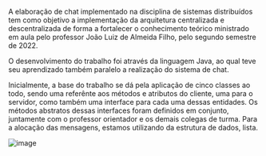 A elaboração de chat implementado na disciplina de sistemas distribuídos tem como objetivo a implementação da arquitetura centralizada e descentralizada de forma a fortalecer o conhecimento teórico ministrado em aula pelo professor João Luiz de Almeida Filho, pelo segundo semestre de 2022.

O desenvolvimento do trabalho foi através da linguagem Java, ao qual teve seu aprendizado também paralelo a realização do sistema de chat.

Inicialmente, a base do trabalho se dá pela aplicação de cinco classes ao todo, sendo uma referênte aos métodos e atributos do cliente, uma para o servidor, como também uma interface para cada uma dessas entidades. Os métodos abstratos dessas interfaces foram definidos em conjunto, juntamente com o professor orientador e os demais colegas de turma. Para a alocação das mensagens, estamos utilizando da estrutura de dados, lista.

![image](https://user-images.githubusercontent.com/105815500/206909303-bb6042fc-a315-4de7-bf7a-939606b5c2eb.png)
